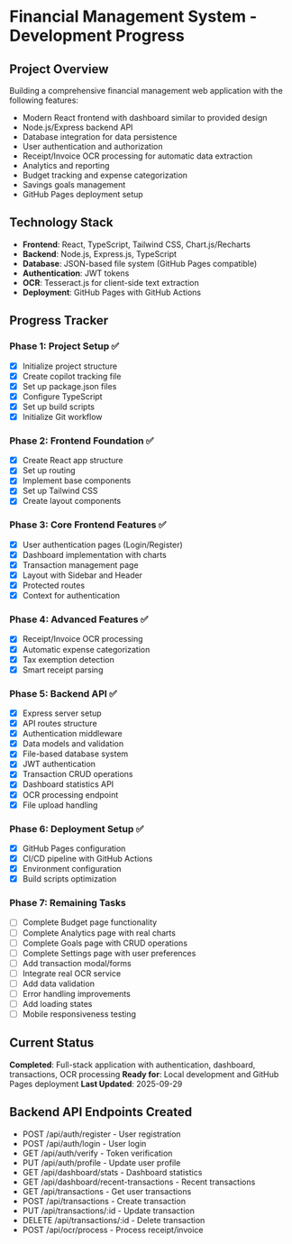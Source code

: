 # Financial Management System - Development Progress

## Project Overview
Building a comprehensive financial management web application with the following features:
- Modern React frontend with dashboard similar to provided design
- Node.js/Express backend API
- Database integration for data persistence
- User authentication and authorization
- Receipt/Invoice OCR processing for automatic data extraction
- Analytics and reporting
- Budget tracking and expense categorization
- Savings goals management
- GitHub Pages deployment setup

## Technology Stack
- **Frontend**: React, TypeScript, Tailwind CSS, Chart.js/Recharts
- **Backend**: Node.js, Express.js, TypeScript
- **Database**: JSON-based file system (GitHub Pages compatible)
- **Authentication**: JWT tokens
- **OCR**: Tesseract.js for client-side text extraction
- **Deployment**: GitHub Pages with GitHub Actions

## Progress Tracker

### Phase 1: Project Setup ✅
- [x] Initialize project structure
- [x] Create copilot tracking file
- [x] Set up package.json files
- [x] Configure TypeScript
- [x] Set up build scripts
- [x] Initialize Git workflow

### Phase 2: Frontend Foundation ✅
- [x] Create React app structure
- [x] Set up routing
- [x] Implement base components
- [x] Set up Tailwind CSS
- [x] Create layout components

### Phase 3: Core Frontend Features ✅
- [x] User authentication pages (Login/Register)
- [x] Dashboard implementation with charts
- [x] Transaction management page
- [x] Layout with Sidebar and Header
- [x] Protected routes
- [x] Context for authentication

### Phase 4: Advanced Features ✅
- [x] Receipt/Invoice OCR processing
- [x] Automatic expense categorization
- [x] Tax exemption detection
- [x] Smart receipt parsing

### Phase 5: Backend API ✅
- [x] Express server setup
- [x] API routes structure
- [x] Authentication middleware
- [x] Data models and validation
- [x] File-based database system
- [x] JWT authentication
- [x] Transaction CRUD operations
- [x] Dashboard statistics API
- [x] OCR processing endpoint
- [x] File upload handling

### Phase 6: Deployment Setup ✅
- [x] GitHub Pages configuration
- [x] CI/CD pipeline with GitHub Actions
- [x] Environment configuration
- [x] Build scripts optimization

### Phase 7: Remaining Tasks
- [ ] Complete Budget page functionality
- [ ] Complete Analytics page with real charts
- [ ] Complete Goals page with CRUD operations
- [ ] Complete Settings page with user preferences
- [ ] Add transaction modal/forms
- [ ] Integrate real OCR service
- [ ] Add data validation
- [ ] Error handling improvements
- [ ] Add loading states
- [ ] Mobile responsiveness testing

## Current Status
**Completed**: Full-stack application with authentication, dashboard, transactions, OCR processing
**Ready for**: Local development and GitHub Pages deployment
**Last Updated**: 2025-09-29

## Backend API Endpoints Created
- POST /api/auth/register - User registration
- POST /api/auth/login - User login
- GET /api/auth/verify - Token verification
- PUT /api/auth/profile - Update user profile
- GET /api/dashboard/stats - Dashboard statistics
- GET /api/dashboard/recent-transactions - Recent transactions
- GET /api/transactions - Get user transactions
- POST /api/transactions - Create transaction
- PUT /api/transactions/:id - Update transaction
- DELETE /api/transactions/:id - Delete transaction
- POST /api/ocr/process - Process receipt/invoice
